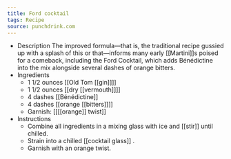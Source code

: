 ```yaml
---
title: Ford cocktail
tags: Recipe
source: punchdrink.com
---
```


- Description
  The improved formula—that is, the traditional recipe gussied up with a splash of this or that—informs many early [[Martini]]s poised for a comeback, including the Ford Cocktail, which adds Bénédictine into the mix alongside several dashes of orange bitters.
- Ingredients
	- 1 1/2 ounces [[Old Tom [[gin]]]]
	- 1 1/2 ounces [[dry [[vermouth]]]]
	- 4 dashes [[Bénédictine]]
	- 4 dashes [[orange [[bitters]]]]
	- Garnish: [[[[orange]] twist]]
- Instructions
	- Combine all ingredients in a mixing glass with ice and [[stir]] until chilled.
	- Strain into a chilled [[cocktail glass]] .
	- Garnish with an orange twist.
